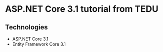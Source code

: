 # ASP.NET Core 3.1 tutorial from TEDU
## Technologies
- ASP.NET Core 3.1
- Entity Framework Core 3.1